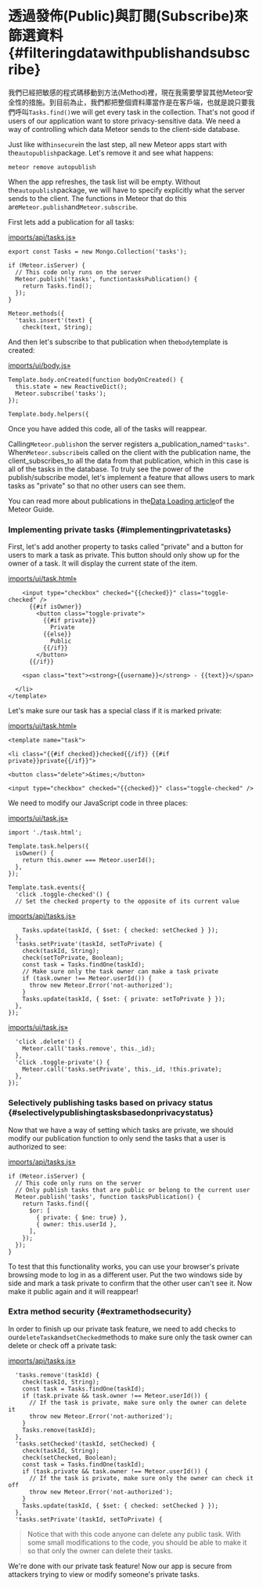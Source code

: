 # 透過發佈\(Public\)與訂閱\(Subscribe\)來篩選資料 {#filteringdatawithpublishandsubscribe}

我們已經把敏感的程式碼移動到方法\(Method\)裡，現在我需要學習其他Meteor安全性的措施。到目前為止，我們都把整個資料庫當作是在客戶端，也就是說只要我們呼叫`Tasks.find()`we will get every task in the collection. That's not good if users of our application want to store privacy-sensitive data. We need a way of controlling which data Meteor sends to the client-side database.

Just like with`insecure`in the last step, all new Meteor apps start with the`autopublish`package. Let's remove it and see what happens:

```
meteor remove autopublish
```

When the app refreshes, the task list will be empty. Without the`autopublish`package, we will have to specify explicitly what the server sends to the client. The functions in Meteor that do this are`Meteor.publish`and`Meteor.subscribe`.

First lets add a publication for all tasks:

[imports/api/tasks.js»](https://github.com/meteor/simple-todos/commit/09284b4286add29217f39a59c7b7c63b93d6a74f)

```
export const Tasks = new Mongo.Collection('tasks');

if (Meteor.isServer) {
  // This code only runs on the server
  Meteor.publish('tasks', functiontasksPublication() {
    return Tasks.find();
  });
}

Meteor.methods({
  'tasks.insert'(text) {
    check(text, String);
```

And then let's subscribe to that publication when the`body`template is created:

[imports/ui/body.js»](https://github.com/meteor/simple-todos/commit/cf3557458e16d0477f61cd2cdc5d07adbe225de6)

```
Template.body.onCreated(function bodyOnCreated() {
  this.state = new ReactiveDict();
  Meteor.subscribe('tasks');
});

Template.body.helpers({
```

Once you have added this code, all of the tasks will reappear.

Calling`Meteor.publish`on the server registers a\_publication\_named`"tasks"`. When`Meteor.subscribe`is called on the client with the publication name, the client\_subscribes\_to all the data from that publication, which in this case is all of the tasks in the database. To truly see the power of the publish/subscribe model, let's implement a feature that allows users to mark tasks as "private" so that no other users can see them.

You can read more about publications in the[Data Loading article](http://guide.meteor.com/data-loading.html)of the Meteor Guide.

### Implementing private tasks {#implementingprivatetasks}

First, let's add another property to tasks called "private" and a button for users to mark a task as private. This button should only show up for the owner of a task. It will display the current state of the item.

[imports/ui/task.html»](https://github.com/meteor/simple-todos/commit/559e0285e8d2ff713e00997b6f95463433fffa40)

```
    <input type="checkbox" checked="{{checked}}" class="toggle-checked" />
      {{#if isOwner}}
        <button class="toggle-private">
          {{#if private}}
            Private
          {{else}}
            Public
          {{/if}}
        </button>
      {{/if}}

    <span class="text"><strong>{{username}}</strong> - {{text}}</span>

  </li>
</template>
```

Let's make sure our task has a special class if it is marked private:

[imports/ui/task.html»](https://github.com/meteor/simple-todos/commit/0518f1f4682540652dfabb104fe9f8274ecab735)

```
<template name="task">

<li class="{{#if checked}}checked{{/if}} {{#if private}}private{{/if}}">

<button class="delete">&times;</button>

<input type="checkbox" checked="{{checked}}" class="toggle-checked" />
```

We need to modify our JavaScript code in three places:

[imports/ui/task.js»](https://github.com/meteor/simple-todos/commit/5f5dfb0eda840c8e796e07696e8412385453ead6)

```
import './task.html';

Template.task.helpers({
  isOwner() {
    return this.owner === Meteor.userId();
  },
});

Template.task.events({
  'click .toggle-checked'() {
  // Set the checked property to the opposite of its current value
```

[imports/api/tasks.js»](https://github.com/meteor/simple-todos/commit/f3a0faebe7b53432e719148d109202a3179e207d)

```
    Tasks.update(taskId, { $set: { checked: setChecked } });
  },
  'tasks.setPrivate'(taskId, setToPrivate) {
    check(taskId, String);
    check(setToPrivate, Boolean);
    const task = Tasks.findOne(taskId);
    // Make sure only the task owner can make a task private
    if (task.owner !== Meteor.userId()) {
      throw new Meteor.Error('not-authorized');
    }
    Tasks.update(taskId, { $set: { private: setToPrivate } });
  },
});
```

[imports/ui/task.js»](https://github.com/meteor/simple-todos/commit/e666e1411463ac2e076bd6b966c6ec9c85b504bd)

```
  'click .delete'() {
    Meteor.call('tasks.remove', this._id);
  },
  'click .toggle-private'() {
    Meteor.call('tasks.setPrivate', this._id, !this.private);
  },
});
```

### Selectively publishing tasks based on privacy status {#selectivelypublishingtasksbasedonprivacystatus}

Now that we have a way of setting which tasks are private, we should modify our publication function to only send the tasks that a user is authorized to see:

[imports/api/tasks.js»](https://github.com/meteor/simple-todos/commit/1501ba07e7032887345eddef0fe542bfc8a21283)

```
if (Meteor.isServer) {
  // This code only runs on the server
  // Only publish tasks that are public or belong to the current user
  Meteor.publish('tasks', function tasksPublication() {
    return Tasks.find({
      $or: [
        { private: { $ne: true} },
        { owner: this.userId },
      ],
    });
  });
}
```

To test that this functionality works, you can use your browser's private browsing mode to log in as a different user. Put the two windows side by side and mark a task private to confirm that the other user can't see it. Now make it public again and it will reappear!

### Extra method security {#extramethodsecurity}

In order to finish up our private task feature, we need to add checks to our`deleteTask`and`setChecked`methods to make sure only the task owner can delete or check off a private task:

[imports/api/tasks.js»](https://github.com/meteor/simple-todos/commit/b47254b75a77b7e17374a0cfefaa2b491db047bf)

```
  'tasks.remove'(taskId) {
    check(taskId, String);
    const task = Tasks.findOne(taskId);
    if (task.private && task.owner !== Meteor.userId()) {
      // If the task is private, make sure only the owner can delete it
      throw new Meteor.Error('not-authorized');
    }
    Tasks.remove(taskId);
  },
  'tasks.setChecked'(taskId, setChecked) {
    check(taskId, String);
    check(setChecked, Boolean);
    const task = Tasks.findOne(taskId);
    if (task.private && task.owner !== Meteor.userId()) {
      // If the task is private, make sure only the owner can check it off
      throw new Meteor.Error('not-authorized');
    }
    Tasks.update(taskId, { $set: { checked: setChecked } });
  },
  'tasks.setPrivate'(taskId, setToPrivate) {
```

> Notice that with this code anyone can delete any public task. With some small modifications to the code, you should be able to make it so that only the owner can delete their tasks.

We're done with our private task feature! Now our app is secure from attackers trying to view or modify someone's private tasks.

